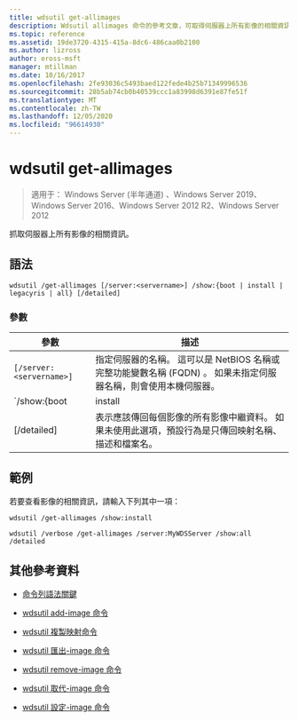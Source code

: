 ```yaml
---
title: wdsutil get-allimages
description: Wdsutil allimages 命令的參考文章，可取得伺服器上所有影像的相關資訊。
ms.topic: reference
ms.assetid: 19de3720-4315-415a-8dc6-486caa0b2100
ms.author: lizross
author: eross-msft
manager: mtillman
ms.date: 10/16/2017
ms.openlocfilehash: 2fe93036c5493baed122fede4b25b71349996536
ms.sourcegitcommit: 28b5ab74cb0b40539ccc1a83998d6391e87fe51f
ms.translationtype: MT
ms.contentlocale: zh-TW
ms.lasthandoff: 12/05/2020
ms.locfileid: "96614930"
---
```

# <a name="wdsutil-get-allimages"></a>wdsutil get-allimages

> 適用于： Windows Server (半年通道) 、Windows Server 2019、Windows Server 2016、Windows Server 2012 R2、Windows Server 2012

抓取伺服器上所有影像的相關資訊。

## <a name="syntax"></a>語法

```
wdsutil /get-allimages [/server:<servername>] /show:{boot | install | legacyris | all} [/detailed]
```

### <a name="parameters"></a>參數

| 參數 | 描述 |
|--|--|
| `[/server:<servername>]` | 指定伺服器的名稱。 這可以是 NetBIOS 名稱或完整功能變數名稱 (FQDN) 。 如果未指定伺服器名稱，則會使用本機伺服器。 |
| `/show:{boot | install | legacyris | all}` | 當 **開機** 只傳回開機映射時， **install** 會傳回安裝映射以及包含這些映射的映射群組的相關資訊， **LEGACYRIS** 只會傳回 (RIS) 映射的遠端安裝服務，並傳回開機映射資訊， (包括映射群組 **) 和 RIS** 映射資訊的相關資訊。 |
| [/detailed] | 表示應該傳回每個影像的所有影像中繼資料。 如果未使用此選項，預設行為是只傳回映射名稱、描述和檔案名。 |

## <a name="examples"></a>範例

若要查看影像的相關資訊，請輸入下列其中一項：

```
wdsutil /get-allimages /show:install
```

```
wdsutil /verbose /get-allimages /server:MyWDSServer /show:all /detailed
```

## <a name="additional-references"></a>其他參考資料

- [命令列語法關鍵](command-line-syntax-key.md)

- [wdsutil add-image 命令](wdsutil-add-image.md)

- [wdsutil 複製映射命令](wdsutil-copy-image.md)

- [wdsutil 匯出-image 命令](wdsutil-export-image.md)

- [wdsutil remove-image 命令](wdsutil-remove-image.md)

- [wdsutil 取代-image 命令](wdsutil-replace-image.md)

- [wdsutil 設定-image 命令](wdsutil-set-image.md)

